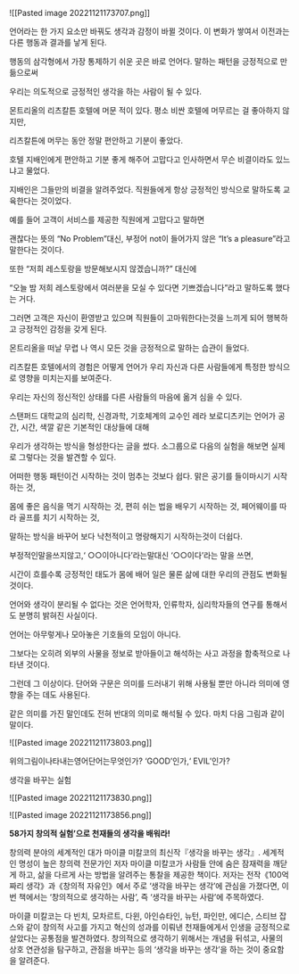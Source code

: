 ![[Pasted image 20221121173707.png]]

언어라는 한 가지 요소만 바꿔도 생각과 감정이 바뀔 것이다. 이 변화가 쌓여서 이전과는 다른 행동과 결과를 낳게 된다.

행동의 삼각형에서 가장 통제하기 쉬운 곳은 바로 언어다. 말하는 패턴을 긍정적으로 만듦으로써

우리는 의도적으로 긍정적인 생각을 하는 사람이 될 수 있다.  
  
몬트리올의 리츠칼튼 호텔에 머문 적이 있다. 평소 비싼 호텔에 머무르는 걸 좋아하지 않지만, 

리츠칼튼에 머무는 동안 정말 편안하고 기분이 좋았다. 

호텔 지배인에게 편안하고 기분 좋게 해주어 고맙다고 인사하면서 무슨 비결이라도 있느냐고 물었다. 

지배인은 그들만의 비결을 알려주었다. 직원들에게 항상 긍정적인 방식으로 말하도록 교육한다는 것이었다. 

예를 들어 고객이 서비스를 제공한 직원에게 고맙다고 말하면

괜찮다는 뜻의 “No Problem”대신, 부정어 not이 들어가지 않은 “It’s a pleasure”라고 말한다는 것이다. 

또한 “저희 레스토랑을 방문해보시지 않겠습니까?” 대신에 

“오늘 밤 저희 레스토랑에서 여러분을 모실 수 있다면 기쁘겠습니다”라고 말하도록 했다는 거다. 

그러면 고객은 자신이 환영받고 있으며 직원들이 고마워한다는것을 느끼게 되어 행복하고 긍정적인 감정을 갖게 된다. 

몬트리올을 떠날 무렵 나 역시 모든 것을 긍정적으로 말하는 습관이 들었다. 

리츠칼튼 호텔에서의 경험은 어떻게 언어가 우리 자신과 다른 사람들에게 특정한 방식으로 영향을 미치는지를 보여준다. 

우리는 자신의 정신적인 상태를 다른 사람들의 마음에 옮겨 심을 수 있다.  
  
스탠퍼드 대학교의 심리학, 신경과학, 기호체계의 교수인 레라 보로디츠키는 언어가 공간, 시간, 색깔 같은 기본적인 대상들에 대해

우리가 생각하는 방식을 형성한다는 글을 썼다. 소그룹으로 다음의 실험을 해보면 실제로 그렇다는 것을 발견할 수 있다.  
  
어떠한 행동 패턴이건 시작하는 것이 멈추는 것보다 쉽다. 맑은 공기를 들이마시기 시작하는 것,

몸에 좋은 음식을 먹기 시작하는 것, 편히 쉬는 법을 배우기 시작하는 것, 페어웨이를 따라 골프를 치기 시작하는 것,

말하는 방식을 바꾸어 보다 낙천적이고 명랑해지기 시작하는것이 더쉽다.

부정적인말을쓰지않고,‘ ○○이아니다’라는말대신 ‘○○이다’라는 말을 쓰면,

시간이 흐를수록 긍정적인 태도가 몸에 배어 일은 물론 삶에 대한 우리의 관점도 변화될 것이다.  
  
언어와 생각이 분리될 수 없다는 것은 언어학자, 인류학자, 심리학자들의 연구를 통해서도 분명히 밝혀진 사실이다.

언어는 아무렇게나 모아놓은 기호들의 모임이 아니다.

그보다는 오히려 외부의 사물을 정보로 받아들이고 해석하는 사고 과정을 함축적으로 나타낸 것이다.  
  
그런데 그 이상이다. 단어와 구문은 의미를 드러내기 위해 사용될 뿐만 아니라 의미에 영향을 주는 데도 사용된다.

같은 의미를 가진 말인데도 전혀 반대의 의미로 해석될 수 있다. 마치 다음 그림과 같이 말이다.

![[Pasted image 20221121173803.png]]

위의그림이나타내는영어단어는무엇인가? ‘GOOD’인가,‘ EVIL’인가?

생각을 바꾸는 실험


![[Pasted image 20221121173830.png]]

![[Pasted image 20221121173856.png]]

**58가지 창의적 실험’으로 천재들의 생각을 배워라!**  
  
창의력 분야의 세계적인 대가 마이클 미칼코의 최신작『생각을 바꾸는 생각』. 세계적인 명성이 높은 창의력 전문가인 저자 마이클 미칼코가 사람들 안에 숨은 잠재력을 깨닫게 하고, 삶을 다르게 사는 방법을 알려주는 통찰을 제공한 책이다. 저자는 전작《100억짜리 생각》과《창의적 자유인》에서 주로 ‘생각을 바꾸는 생각’에 관심을 가졌다면, 이번 책에서는 ‘창의적으로 생각하는 사람’, 즉 ‘생각을 바꾸는 사람’에 주목하였다.  
  
마이클 미칼코는 다 빈치, 모차르트, 다윈, 아인슈타인, 뉴턴, 파인만, 에디슨, 스티브 잡스와 같이 창의적 사고를 가지고 혁신의 성과를 이뤄낸 천재들에게서 인생을 긍정적으로 살았다는 공통점을 발견하였다. 창의적으로 생각하기 위해서는 개념을 뒤섞고, 사물의 상호 연관성을 탐구하고, 관점을 바꾸는 등의 ‘생각을 바꾸는 생각’을 하는 것이 중요함을 알려준다.
